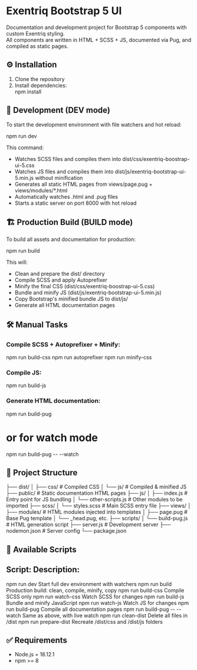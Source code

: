 # Exentriq Bootstrap 5 UI

Documentation and development project for Bootstrap 5 components with custom Exentriq styling.  
All components are written in HTML + SCSS + JS, documented via Pug, and compiled as static pages.

## ⚙️ Installation

1. Clone the repository  
2. Install dependencies:  
   npm install

## 🚀 Development (DEV mode)

To start the development environment with file watchers and hot reload:

npm run dev

This command:
- Watches SCSS files and compiles them into dist/css/exentriq-boostrap-ui-5.css
- Watches JS files and compiles them into dist/js/exentriq-bootstrap-ui-5.min.js without minification
- Generates all static HTML pages from views/page.pug + views/modules/*.html
- Automatically watches .html and .pug files
- Starts a static server on port 8000 with hot reload

## 🏗️ Production Build (BUILD mode)

To build all assets and documentation for production:

npm run build

This will:
- Clean and prepare the dist/ directory
- Compile SCSS and apply Autoprefixer
- Minify the final CSS (dist/css/exentriq-boostrap-ui-5.css)
- Bundle and minify JS (dist/js/exentriq-bootstrap-ui-5.min.js)
- Copy Bootstrap's minified bundle JS to dist/js/
- Generate all HTML documentation pages

## 🛠️ Manual Tasks

### Compile SCSS + Autoprefixer + Minify:
npm run build-css
npm run autoprefixer
npm run minify-css

### Compile JS:
npm run build-js

### Generate HTML documentation:
npm run build-pug
# or for watch mode
npm run build-pug -- --watch

## 📁 Project Structure

├── dist/
│   ├── css/                        # Compiled CSS
│   └── js/                         # Compiled & minified JS
├── public/                         # Static documentation HTML pages
├── js/
│   ├── index.js                    # Entry point for JS bundling
│   └── other-scripts.js           # Other modules to be imported
├── scss/
│   └── styles.scss                 # Main SCSS entry file
├── views/
│   ├── modules/                    # HTML modules injected into templates
│   ├── page.pug                    # Base Pug template
│   └── _head.pug, etc.
├── scripts/
│   └── build-pug.js                # HTML generation script
├── server.js                       # Development server
├── nodemon.json                    # Server config
└── package.json

## 🧪 Available Scripts

Script:                Description:
--------------------------------------------------------------
npm run dev            Start full dev environment with watchers
npm run build          Production build: clean, compile, minify, copy
npm run build-css      Compile SCSS only
npm run watch-css      Watch SCSS for changes
npm run build-js       Bundle and minify JavaScript
npm run watch-js       Watch JS for changes
npm run build-pug      Compile all documentation pages
npm run build-pug -- --watch    Same as above, with live watch
npm run clean-dist     Delete all files in /dist
npm run prepare-dist   Recreate /dist/css and /dist/js folders

## ✅ Requirements

- Node.js = 18.12.1
- npm >= 8